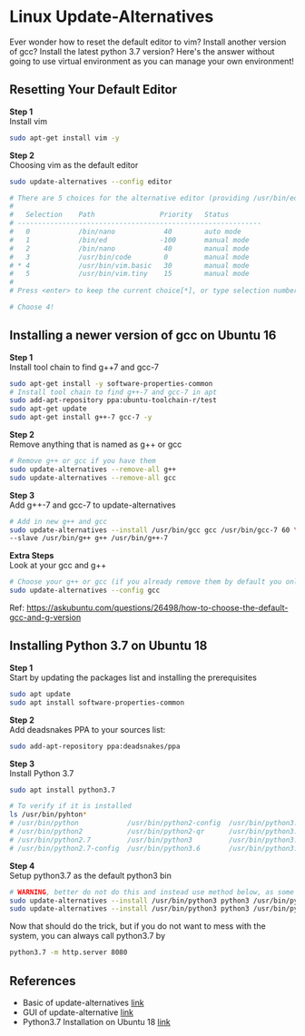 # Linux Update-Alternatives

Ever wonder how to reset the default editor to vim? Install another version of gcc? Install the latest python 3.7 version? Here's the answer without going to use virtual environment as you can manage your own environment!

## Resetting Your Default Editor

**Step 1**  
Install vim  
```bash
sudo apt-get install vim -y
```

**Step 2**  
Choosing vim as the default editor  
```bash
sudo update-alternatives --config editor

# There are 5 choices for the alternative editor (providing /usr/bin/editor).
# 
#   Selection    Path                Priority   Status
# ------------------------------------------------------------
#   0            /bin/nano            40        auto mode
#   1            /bin/ed             -100       manual mode
#   2            /bin/nano            40        manual mode
#   3            /usr/bin/code        0         manual mode
# * 4            /usr/bin/vim.basic   30        manual mode
#   5            /usr/bin/vim.tiny    15        manual mode
# 
# Press <enter> to keep the current choice[*], or type selection number: 

# Choose 4!
```

## Installing a newer version of gcc on Ubuntu 16

**Step 1**  
Install tool chain to find g++7 and gcc-7
```bash
sudo apt-get install -y software-properties-common
# Install tool chain to find g++-7 and gcc-7 in apt
sudo add-apt-repository ppa:ubuntu-toolchain-r/test
sudo apt-get update
sudo apt-get install g++-7 gcc-7 -y
```

**Step 2**  
Remove anything that is named as g++ or gcc  
```bash
# Remove g++ or gcc if you have them
sudo update-alternatives --remove-all g++
sudo update-alternatives --remove-all gcc
```

**Step 3**  
Add g++-7 and gcc-7 to update-alternatives  
```bash
# Add in new g++ and gcc
sudo update-alternatives --install /usr/bin/gcc gcc /usr/bin/gcc-7 60 \
--slave /usr/bin/g++ g++ /usr/bin/g++-7
```

**Extra Steps**  
Look at your gcc and g++  
```bash
# Choose your g++ or gcc (if you already remove them by default you only have one gcc)
sudo update-alternatives --config gcc
```

Ref: https://askubuntu.com/questions/26498/how-to-choose-the-default-gcc-and-g-version

## Installing Python 3.7 on Ubuntu 18

**Step 1**  
Start by updating the packages list and installing the prerequisites  
```bash
sudo apt update
sudo apt install software-properties-common
```

**Step 2**  
Add deadsnakes PPA to your sources list:  
```bash
sudo add-apt-repository ppa:deadsnakes/ppa
```

**Step 3**  
Install Python 3.7  
```bash
sudo apt install python3.7

# To verify if it is installed
ls /usr/bin/pyhton*
# /usr/bin/python            /usr/bin/python2-config  /usr/bin/python3.6-config   /usr/bin/python3.7m       /usr/bin/python-config
# /usr/bin/python2           /usr/bin/python2-qr      /usr/bin/python3.6m         /usr/bin/python3-config
# /usr/bin/python2.7         /usr/bin/python3         /usr/bin/python3.6m-config  /usr/bin/python3m
# /usr/bin/python2.7-config  /usr/bin/python3.6       /usr/bin/python3.7          /usr/bin/python3m-config
```

**Step 4**  
Setup python3.7 as the default python3 bin  
```bash
# WARNING, better do not do this and instead use method below, as some dependecies still depend on python3.6
sudo update-alternatives --install /usr/bin/python3 python3 /usr/bin/python3.7 80
sudo update-alternatives --install /usr/bin/python3 python3 /usr/bin/python3.6 10
```

Now that should do the trick, but if you do not want to mess with the system, you can always call python3.7 by  
```bash
python3.7 -m http.server 8080
```

## References

- Basic of update-alternatives [link](https://www.youtube.com/watch?v=cC9GeDNDjjM)
- GUI of update-alternative [link](https://www.youtube.com/watch?v=cC9GeDNDjjM)
- Python3.7 Installation on Ubuntu 18 [link](https://linuxize.com/post/how-to-install-python-3-7-on-ubuntu-18-04/)
